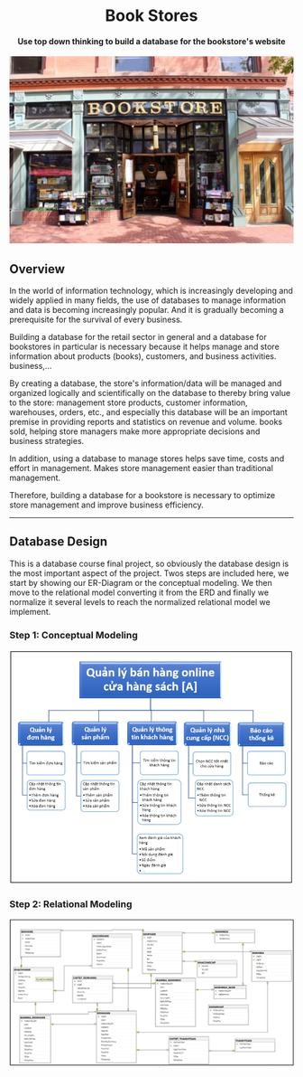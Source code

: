 <h1 align='center'> Book Stores</h1>
<h4 align='center'> Use top down thinking to build a database for the bookstore's website </h4>
<p align='center'><img src='./Assets/images/bookstore_storefront_2015.webp'/></p>

## Overview
In the world of information technology, which is increasingly developing and widely applied in many fields, the use of databases to manage information and data is becoming increasingly popular. And it is gradually becoming a prerequisite for the survival of every business.

Building a database for the retail sector in general and a database for bookstores in particular is necessary because it helps manage and store information about products (books), customers, and business activities. business,...

By creating a database, the store's information/data will be managed and organized logically and scientifically on the database to thereby bring value to the store: management store products, customer information, warehouses, orders, etc., and especially this database will be an important premise in providing reports and statistics on revenue and volume. books sold, helping store managers make more appropriate decisions and business strategies.

In addition, using a database to manage stores helps save time, costs and effort in management. Makes store management easier than traditional management.

Therefore, building a database for a bookstore is necessary to optimize store management and improve business efficiency. 

---

## Database Design
This is a database course final project, so obviously the database design is the most important aspect of the project. Twos steps are included here, we start by showing our ER-Diagram or the conceptual modeling. We then move to the relational model converting it from the ERD and finally we normalize it several levels to reach the normalized relational model we implement.

### Step 1: Conceptual Modeling
<p align='center'><img src='Assets/images/top_down_design.png'/></p>

### Step 2: Relational Modeling
<p align='center'><img src='Assets/images/ER.png'/></p>


